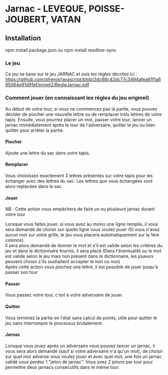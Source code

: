 # Jarnac - LEVEQUE, POISSE-JOUBERT, VATAN

## Installation
npm install package.json ou npm install readline-sync

### Le jeu

Ce jeu se base sur le jeu JARNAC et suis les règles décrites ici : https://github.com/sfrenot/javascript/blob/2dc88c42dc77c3494afea61f1a895064e91d91ef/projet2/RegleJarnac.pdf<br>

### Comment jouer (en connaissant les règles du jeu originel)

Au début de votre tour, si vous ne commencez pas la partie, vous pouvez décider de piocher une nouvelle lettre ou de remplacer trois lettres de votre tapis. Ensuite, vous pourrez placer un mot, passer votre tour, lancer un jarnac immédiatement après le tour de l'adversaire, quitter le jeu ou bien quitter pour arrêter la partie.

#### Piocher

Ajoute une lettre du sac dans votre tapis.

#### Remplacer

Vous choisissez exactement 3 lettres présentes sur votre tapis pour les échanger avec des lettres du sac. Les lettres que vous échangées sont alors replacées dans le sac.

#### Jouer

NB : Cette action vous empêchera de faire un ou plusieurs jarnac durant votre tour<br>

Lorsque vous faites jouer, si vous avez au moins une ligne remplie, il vous sera demandé de choisir sur quelle ligne vous voulez jouer (Si vous n'avez aucun mot sur votre grille, le jeu vous placera automatiquement sur la 1ère colonne).<br>
Il sera alors demandé de donner le mot et s'il est valide selon les critères du jeu et dans le dictionnaire fournis, il sera placé (Dans l'éventualité ou le mot est valide selon le jeu mais non présent dans le dictionnaire, les joueurs peuvent choisir s'ils souhaitent accepter le mot ou non)<br>
Après cette action vous piochez une lettre, il est possible de jouer jusqu'à passer son tour

#### Passer

Vous passez votre tour, c'est à votre adversaire de jouer.

#### Quitter

Vous terminez la partie en l'état sans calcul de points, utile pour quitter le jeu sans interrompre le processus brutalement.

#### Jarnac

Lorsque vous jouez après un adversaire vous pouvez lancer un jarnac, il vous sera alors demandé (sauf si votre adversaire n'a qu'un mot), de choisir sur quel mot adverse vous voulez jouer et avec quel mot, une fois un jarnac validé vous perdez 1 "jeton de jarnac". Vous avez 2 jetons par tour pour permettre deux jarnacs consécutifs dans le même tour.
